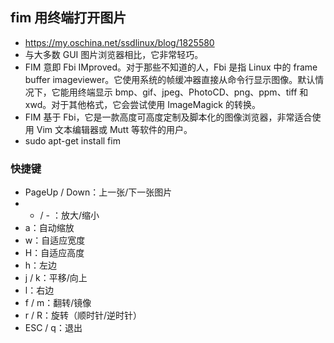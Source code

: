## fim 用终端打开图片
* https://my.oschina.net/ssdlinux/blog/1825580
* 与大多数 GUI 图片浏览器相比，它非常轻巧。
* FIM 意即 Fbi IMproved。对于那些不知道的人，Fbi 是指 Linux 中的 frame buffer imageviewer。它使用系统的帧缓冲器直接从命令行显示图像。默认情况下，它能用终端显示 bmp、gif、jpeg、PhotoCD、png、ppm、tiff 和 xwd。对于其他格式，它会尝试使用 ImageMagick 的转换。
* FIM 基于 Fbi，它是一款高度可高度定制及脚本化的图像浏览器，非常适合使用 Vim 文本编辑器或 Mutt 等软件的用户。
* sudo apt-get install fim
### 快捷键
* PageUp / Down：上一张/下一张图片
* + / - ：放大/缩小
* a：自动缩放
* w：自适应宽度
* H：自适应高度
* h：左边
* j / k：平移/向上
* l：右边
* f / m：翻转/镜像
* r / R：旋转（顺时针/逆时针）
* ESC / q：退出

